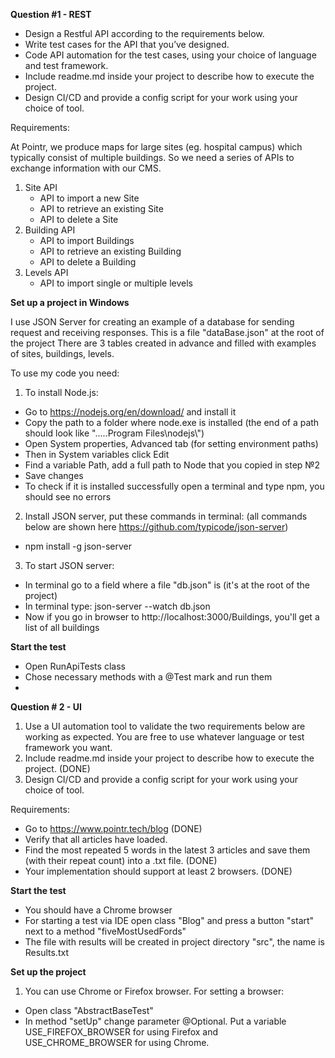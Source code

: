 **Question #1 - REST** 

* Design a Restful API according to the requirements below.
* Write test cases for the API that you’ve designed.
* Code API automation for the test cases, using your choice of language and test framework.
* Include readme.md inside your project to describe how to execute the project.
* Design CI/CD and provide a config script for your work using your choice of tool. 

Requirements: 

At Pointr, we produce maps for large sites (eg. hospital campus) which typically consist of multiple buildings. So we need a series of APIs to exchange information with our CMS.

1. Site API
   * API to import a new Site
   * API to retrieve an existing Site
   * API to delete a Site
2. Building API
   * API to import Buildings
   * API to retrieve an existing Building
   * API to delete a Building
3. Levels API
   * API to import single or multiple levels
   

**Set up a project in Windows** 

I use JSON Server for creating an example of a database for sending request and receiving responses. This is a file "dataBase.json" at the root of the project
There are 3 tables created in advance and filled with examples of sites, buildings, levels.


To use my code you need:
1. To install Node.js:
* Go to https://nodejs.org/en/download/ and install it
* Copy the path to a folder where node.exe is installed (the end of a path should look like ".....Program Files\nodejs\\")
* Open System properties, Advanced tab (for setting environment paths)
* Then in System variables click Edit
* Find a variable Path, add a full path to Node that you copied in step №2
* Save changes
* To check if it is installed successfully open a terminal and type npm, you should see no errors
2. Install JSON server, put these commands in terminal: (all commands below are shown here https://github.com/typicode/json-server)
* npm install -g json-server
3. To start JSON server:
* In terminal go to a field where a file "db.json" is (it's at the root of the project) 
* In terminal type:  json-server --watch db.json
* Now if you go in browser to http://localhost:3000/Buildings, you'll get a list of all buildings


**Start the test**
* Open RunApiTests class
* Chose necessary methods with a @Test mark and run them
* 

**Question # 2 - UI**

1. Use a UI automation tool to validate the two requirements below are working as expected. You are free to use whatever language or test framework you want.
2. Include readme.md inside your project to describe how to execute the project. (DONE)
3. Design CI/CD and provide a config script for your work using your choice of tool.

Requirements:  

* Go to https://www.pointr.tech/blog (DONE)
* Verify that all articles have loaded.
* Find the most repeated 5 words in the latest 3 articles and save them (with their repeat count) into a .txt file. (DONE)
* Your implementation should support at least 2 browsers. (DONE)


**Start the test**  
* You should have a Chrome browser
* For starting a test via IDE open class "Blog" and press a button "start" next to a method "fiveMostUsedFords"
* The file with results will be created in project directory "src", the name is Results.txt

**Set up the project**

1. You can use Chrome or Firefox browser. For setting a browser:
* Open class "AbstractBaseTest"
* In method "setUp" change parameter @Optional. Put a variable USE_FIREFOX_BROWSER for using Firefox and USE_CHROME_BROWSER for using Chrome.